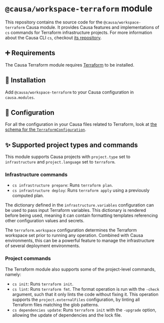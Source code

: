 # `@causa/workspace-terraform` module

This repository contains the source code for the `@causa/workspace-terraform` Causa module. It provides Causa features and implementations of `cs` commands for Terraform infrastructure projects. For more information about the Causa CLI `cs`, checkout [its repository](https://github.com/causa-io/cli).

## ➕ Requirements

The Causa Terraform module requires [Terraform](https://www.terraform.io/) to be installed.

## 🎉 Installation

Add `@causa/workspace-terraform` to your Causa configuration in `causa.modules`.

## 🔧 Configuration

For all the configuration in your Causa files related to Terraform, look at [the schema for the `TerraformConfiguration`](./src/configurations/terraform.ts).

## ✨ Supported project types and commands

This module supports Causa projects with `project.type` set to `infrastructure` and `project.language` set to `terraform`.

### Infrastructure commands

- `cs infrastructure prepare`: Runs `terraform plan`.
- `cs infrastructure deploy`: Runs `terraform apply` using a previously computed plan.

The dictionary defined in the `infrastructure.variables` configuration can be used to pass input Terraform variables. This dictionary is rendered before being used, meaning it can contain formatting templates referencing other configuration values and secrets.

The `terraform.workspace` configuration determines the Terraform workspace set prior to running any operation. Combined with Causa environments, this can be a powerful feature to manage the infrastructure of several deployment environments.

### Project commands

The Terraform module also supports some of the project-level commands, namely:

- `cs init`: Runs `terraform init`.
- `cs lint`: Runs `terraform fmt`. The format operation is run with the `-check` argument, such that it only lints the code without fixing it. This operation supports the `project.externalFiles` configuration, by linting all Terraform files matching the glob patterns.
- `cs dependencies update`: Runs `terraform init` with the `-upgrade` option, allowing the update of dependencies and the lock file.
